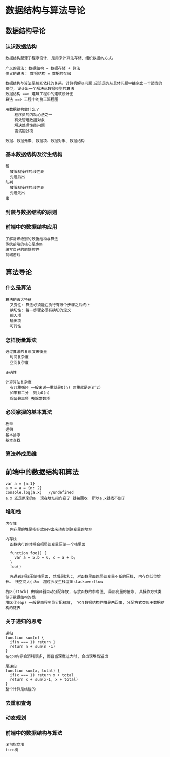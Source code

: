 # 数据结构与算法导论

## 数据结构导论

### 认识数据结构
    数据结构起源于程序设计, 是用来计算法存储、组织数据的方式。

    广义的说法: 数据结构 = 数据存储 + 算法
    侠义的说法： 数据结构 = 数据的存储

    数据结构与算法是相互依托的关系。计算机解决问题,应该是先从具体问题中抽象出一个适当的模型, 设计出一个解决此数据模型的算法
    数据结构 ==> 建筑工程中的建筑设计图
    算法 ==> 工程中的施工流程图

    用数据结构做什么？
        程序员的内功心法之一
        有效管理数据对象
        解决处理性能问题
        面试加分项

    数据、数据元素、数据项、数据对象、数据结构



### 基本数据结构及衍生结构
    栈
      被限制操作的线性表
      先进后出
    队列
      被限制操作的线性表
      先进先出
    串

### 封装与数据结构的原则


### 前端中的数据结构应用
    了解常识级别的数据结构与算法
    传统前端的核心是dom
    编写自己的前端控件
    前端游戏

## 算法导论

### 什么是算法
    算法的五大特征
      又穷性: 算法必须能在执行有限个步骤之后终止
      确切性: 每一步骤必须有确切的定义
      输入项
      输出项
      可行性

### 怎样衡量算法
    通过算法的复杂度来衡量
      时间复杂度
      空间复杂度

    正确性

    计算算法复杂度
      有几重循环 一般来说一重就是O(n) 两重就是0(n^2)
      如果有二分  则为O(n)
      保留最高项 去除常数项


### 必须掌握的基本算法

    枚举
    递归
    基本排序
    基本查找

### 算法养成思维


##  前端中的数据结构和算法
    var a = {n:1}
    a.x = a = {n: 2}
    console.log(a.x)   //undefined
    a.x 还是原来的a  现在地址指向变了 就被回收  所以a.x就找不到了

### 堆和栈
    内存堆
      内存里的堆是指存放new出来动态创建变量的地方

    内存栈
      函数执行的时候会把局部变量压倒一个栈里面
      
      function foo() {
        var a = 5,b = 6, c = a + b;
      }
      foo()

      先遇到a把a压倒栈里面, 然后是b和c, 对函数里面的局部变量不断的压栈, 内存向低位增长。 栈空间大小8m  超过会发生栈溢出stackoverflow

    栈区(stack) 由编译器自动分配释放, 存放函数的参考值, 局部变量的值等, 其操作方式类似于数据结构的栈
    堆区(heap) 一般是由程序员分配释放,  它与数据结构的堆是两回事, 分配方式类似于数据结构的链表

### 关于递归的思考

    递归
    function sum(n) {
      if(n === 1) return 1
      return n + sum(n -1)
    }
    在cpu内存会消耗很多, 而且当深度过大时, 会出现堆栈溢出

    尾递归
    function sum(x, total) {
      if(x === 1) return x + total
      return x + sum(x-1, x + total)
    }
    整个计算是线性的




### 去重和查询

### 动态规划


### 前端中的数据结构与算法

    闭包指向堆
    tire树